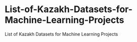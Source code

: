 # List-of-Kazakh-Datasets-for-Machine-Learning-Projects
List of Kazakh Datasets for Machine Learning Projects
